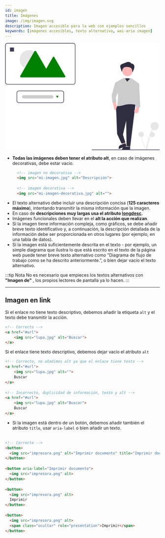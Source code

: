 ```yaml
---
id: imagen
title: Imágenes
image: /img/imagen.svg
description: Imagen accesible para la web con ejemplos sencillos
keywords: [imágenes accesibles, texto alternativo, wai-aria imagen]
---
```


![img](/img/imagen.svg) 


- **Todas las imágenes deben tener el atributo alt**, en caso de imágenes decorativas, debe estar vacío.
  ```html
    <!-- imagen no decorativa -->
    <img src="mi-imagen.jpg" alt="Descripción">

    <!-- imagen decorativa -->
    <img src="mi-imagen-decorativa.jpg" alt="">
  ```
- El texto alternativo debe incluir una descripción concisa (**125 caracteres máximo**), intentando transmitir la misma información que la imagen.
- En caso de **descripciones muy largas usa el atributo [longdesc](https://www.w3.org/TR/WCAG20-TECHS/H45.html).**
- Imágenes funcionales deben llevar en el **alt la acción que realizan**.
- Si la imagen tiene información compleja, como gráficos, se debe añadir breve texto identificativo y, a continuación, la descripción detallada de la información debe ser proporcionada en otros lugares (por ejemplo, en una tabla de datos).
- Si la imagen está suficientemente descrita en el texto - por ejemplo, un simple diagrama que ilustra lo que está escrito en el texto de la página web puede tener breve texto alternativo como "Diagrama de flujo de trabajo como se ha descrito anteriormente.”, o bien dejar vacío el texto alternativo.

:::tip Nota
No es necesario que empieces los textos alternativos con **"Imagen de"** , los propios lectores de pantalla ya lo hacen.
:::

<!--
## Imagen en botón
-->
---

## Imagen en link

Si el enlace no tiene texto descriptivo, debemos añadir la etiqueta `alt` y el texto debe transmitir la acción.
```html
<!-- Correcto -->
<a href="#url">
    <img src="lupa.jpg" alt="Buscar">
</a>
```

Si el enlace tiene texto descriptivo, debemos dejar vacío el atributo `alt`
```html
<!-- Correcto, no añadimos alt ya que el enlace tiene texto -->
<a href="#url">
    <img src="lupa.jpg" alt="">
    Buscar
</a>

<!-- Incorrecto, duplicidad de información, texto y alt -->
<a href="#url">
    <img src="lupa.jpg" alt="Buscar">
    Buscar
</a>
```

- Si la imagen está dentro de un botón, debemos añadir también el atributo `title`, usar `aria-label` o bien añadir un texto.
```html

<!-- Correcto -->
<button>
  <img src="impresora.png" alt="Imprimir documento" title="Imprimir documento">
</button>

<button aria-label="Imprimir documento">
  <img src="impresora.png" alt>
</button>

<button>
  <img src="impresora.png" alt>
  Imprimir
</button>

<button>
  <img src="impresora.png" alt>
  <span class="ocultar" role="presentation">Imprimir</span>
</button>
```

